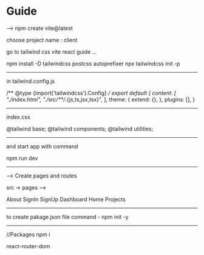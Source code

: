 # Guide

--> npm create vite@latest

choose project name : client 

go to tailwind css vite react guide ...

npm install -D tailwindcss postcss autoprefixer
npx tailwindcss init -p

-------------------------------------------------------
in tailwind.config.js

/** @type {import('tailwindcss').Config} */
export default {
  content: [
    "./index.html",
    "./src/**/*.{js,ts,jsx,tsx}",
  ],
  theme: {
    extend: {},
  },
  plugins: [],
}

-----------------------------------------------------------------

index.css

@tailwind base;
@tailwind components;
@tailwind utilities;

------------------------------------------------------------------


and start app with command 

npm run dev


----------------------------------------------------------------


--> Create pages and routes

src -> pages -->

About
SignIn
SignUp
Dashboard
Home
Projects



-------------------
to create pakage.json file command - npm init -y








----------------------------------------
//Packages npm i

react-router-dom



